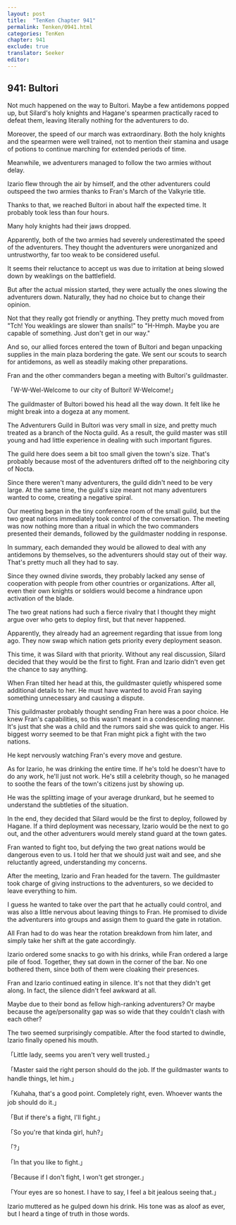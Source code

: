 ```yaml
---
layout: post
title:  "TenKen Chapter 941"
permalink: Tenken/0941.html
categories: TenKen
chapter: 941
exclude: true
translator: Seeker
editor: 
---
```

<h2>941: Bultori</h2>

 Not much happened on the way to Bultori. Maybe a few antidemons popped up, but Silard's holy knights and Hagane's spearmen practically raced to defeat them, leaving literally nothing for the adventurers to do.

 Moreover, the speed of our march was extraordinary. Both the holy knights and the spearmen were well trained, not to mention their stamina and usage of potions to continue marching for extended periods of time.

 Meanwhile, we adventurers managed to follow the two armies without delay.

 Izario flew through the air by himself, and the other adventurers could outspeed the two armies thanks to Fran's March of the Valkyrie title.

 Thanks to that, we reached Bultori in about half the expected time. It probably took less than four hours.

 Many holy knights had their jaws dropped.

 Apparently, both of the two armies had severely underestimated the speed of the adventurers. They thought the adventurers were unorganized and untrustworthy, far too weak to be considered useful.

 It seems their reluctance to accept us was due to irritation at being slowed down by weaklings on the battlefield.

 But after the actual mission started, they were actually the ones slowing the adventurers down. Naturally, they had no choice but to change their opinion.

 Not that they really got friendly or anything. They pretty much moved from "Tch! You weaklings are slower than snails!" to "H-Hmph. Maybe you are capable of something. Just don't get in our way."

 And so, our allied forces entered the town of Bultori and began unpacking supplies in the main plaza bordering the gate. We sent our scouts to search for antidemons, as well as steadily making other preparations.

 Fran and the other commanders began a meeting with Bultori's guildmaster.

「W-W-Wel-Welcome to our city of Bultori! W-Welcome!」

 The guildmaster of Bultori bowed his head all the way down. It felt like he might break into a dogeza at any moment.

 The Adventurers Guild in Bultori was very small in size, and pretty much treated as a branch of the Nocta guild. As a result, the guild master was still young and had little experience in dealing with such important figures.

 The guild here does seem a bit too small given the town's size. That's probably because most of the adventurers drifted off to the neighboring city of Nocta.

 Since there weren't many adventurers, the guild didn't need to be very large. At the same time, the guild's size meant not many adventurers wanted to come, creating a negative spiral.

 Our meeting began in the tiny conference room of the small guild, but the two great nations immediately took control of the conversation. The meeting was now nothing more than a ritual in which the two commanders presented their demands, followed by the guildmaster nodding in response.

 In summary, each demanded they would be allowed to deal with any antidemons by themselves, so the adventurers should stay out of their way. That's pretty much all they had to say.

 Since they owned divine swords, they probably lacked any sense of cooperation with people from other countries or organizations. After all, even their own knights or soldiers would become a hindrance upon activation of the blade.

 The two great nations had such a fierce rivalry that I thought they might argue over who gets to deploy first, but that never happened.

 Apparently, they already had an agreement regarding that issue from long ago. They now swap which nation gets priority every deployment season.

 This time, it was Silard with that priority. Without any real discussion, Silard decided that they would be the first to fight. Fran and Izario didn't even get the chance to say anything.

 When Fran tilted her head at this, the guildmaster quietly whispered some additional details to her. He must have wanted to avoid Fran saying something unnecessary and causing a dispute.

 This guildmaster probably thought sending Fran here was a poor choice. He knew Fran's capabilities, so this wasn't meant in a condescending manner. It's just that she was a child and the rumors said she was quick to anger. His biggest worry seemed to be that Fran might pick a fight with the two nations.

 He kept nervously watching Fran's every move and gesture.

 As for Izario, he was drinking the entire time. If he's told he doesn't have to do any work, he'll just not work. He's still a celebrity though, so he managed to soothe the fears of the town's citizens just by showing up.

 He was the splitting image of your average drunkard, but he seemed to understand the subtleties of the situation.

 In the end, they decided that Silard would be the first to deploy, followed by Hagane. If a third deployment was necessary, Izario would be the next to go out, and the other adventurers would merely stand guard at the town gates.

 Fran wanted to fight too, but defying the two great nations would be dangerous even to us. I told her that we should just wait and see, and she reluctantly agreed, understanding my concerns.

 After the meeting, Izario and Fran headed for the tavern. The guildmaster took charge of giving instructions to the adventurers, so we decided to leave everything to him.

 I guess he wanted to take over the part that he actually could control, and was also a little nervous about leaving things to Fran. He promised to divide the adventurers into groups and assign them to guard the gate in rotation.

 All Fran had to do was hear the rotation breakdown from him later, and simply take her shift at the gate accordingly.

 Izario ordered some snacks to go with his drinks, while Fran ordered a large pile of food. Together, they sat down in the corner of the bar. No one bothered them, since both of them were cloaking their presences.

 Fran and Izario continued eating in silence. It's not that they didn't get along. In fact, the silence didn't feel awkward at all.

 Maybe due to their bond as fellow high-ranking adventurers? Or maybe because the age/personality gap was so wide that they couldn't clash with each other?

 The two seemed surprisingly compatible. After the food started to dwindle, Izario finally opened his mouth.

「Little lady, seems you aren't very well trusted.」

「Master said the right person should do the job. If the guildmaster wants to handle things, let him.」

「Kuhaha, that's a good point. Completely right, even. Whoever wants the job should do it.」

「But if there's a fight, I'll fight.」

「So you're that kinda girl, huh?」

「?」

「In that you like to fight.」

「Because if I don't fight, I won't get stronger.」

「Your eyes are so honest. I have to say, I feel a bit jealous seeing that.」

 Izario muttered as he gulped down his drink. His tone was as aloof as ever, but I heard a tinge of truth in those words.



